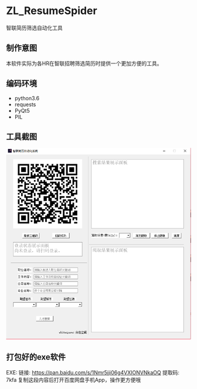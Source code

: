 # ZL_ResumeSpider
智联简历筛选自动化工具

## 制作意图
本软件实际为各HR在智联招聘筛选简历时提供一个更加方便的工具。

## 编码环境
- python3.6
- requests
- PyQt5
- PIL

## 工具截图
![智联简历筛选自动化软件](https://github.com/ixxooi-baijian/img/blob/master/%E6%99%BA%E8%81%94%E7%AE%80%E5%8E%86%E7%AD%9B%E9%80%89%E8%87%AA%E5%8A%A8%E5%8C%96%E7%B3%BB%E7%BB%9F.jpg)

## 打包好的exe软件
EXE: 链接: https://pan.baidu.com/s/1Nmr5jji06g4VXIONVNkaOQ 提取码: 7kfa 复制这段内容后打开百度网盘手机App，操作更方便哦
